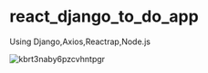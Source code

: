 # react_django_to_do_app
Using Django,Axios,Reactrap,Node.js


![kbrt3naby6pzcvhntpgr](https://user-images.githubusercontent.com/61884097/213532668-8f44fed5-8deb-4c9c-8c9f-54222400c144.gif)
